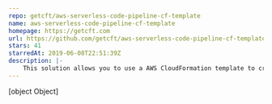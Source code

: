 ```yaml
---
repo: getcft/aws-serverless-code-pipeline-cf-template
name: aws-serverless-code-pipeline-cf-template
homepage: https://getcft.com
url: https://github.com/getcft/aws-serverless-code-pipeline-cf-template
stars: 41
starredAt: 2019-06-08T22:51:39Z
description: |-
    This solution allows you to use a AWS CloudFormation template to create AWS CodePipeline, and AWS CodeBuild supporting Serverless Framework and GitHub
---
```


[object Object]
